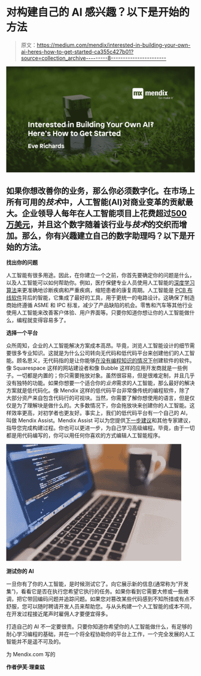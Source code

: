 # 对构建自己的 AI 感兴趣？以下是开始的方法

> 原文：<https://medium.com/mendix/interested-in-building-your-own-ai-heres-how-to-get-started-ca355c427b01?source=collection_archive---------8----------------------->

![](img/9297a9a835038ac2a537cabb7a3db2c1.png)

## 如果你想改善你的业务，那么你必须数字化。在市场上所有可用的*技术*中，人工智能(AI)对商业变革的贡献最大。企业领导人每年在人工智能项目上花费超过[500 万美元](https://fortune.com/2019/06/18/business-leaders-artificial-intelligence/)，并且这个数字随着该行业与*技术*的交织而增加。那么，你有兴趣建立自己的数字助理吗？以下是开始的方法。

**找出你的问题**

人工智能有很多用途。因此，在你建立一个之前，你首先要确定你的问题是什么，以及人工智能可以如何帮助你。例如，医疗保健专业人员使用人工智能的[深度学习算法](https://www.ncbi.nlm.nih.gov/pmc/articles/PMC6616181/)来更准确地诊断疾病和严重疾病，缩短患者的康复周期。人工智能是 [PCB 布线软件](https://www.altium.com/solution/pcb-router-software)背后的智能，它集成了最好的工具，用于更统一的电路设计。这确保了制造商始终遵循 ASME 和 IPC 标准，减少了产品缺陷的机会。零售和汽车等其他行业使用人工智能来改善客户体验、用户界面等。只要你知道你想让你的人工智能做什么，编程就变得容易多了。

**选择一个平台**

众所周知，企业的人工智能解决方案成本高昂。毕竟，浏览人工智能设计的细节需要很多专业知识。这就是为什么公司转向无代码和低代码平台来创建他们的人工智能。顾名思义，无代码指的是让你能够[在没有编程知识的情况下](https://towardsdatascience.com/no-code-low-code-ai-new-business-models-and-future-of-data-scientists-a536beb8d9e3)创建软件的软件。像 Squarespace 这样的网站建设者和像 Bubble 这样的应用开发商就是一些例子。一切都是内置的；你只需要拖放对象。虽然很容易，但是很难定制，并且几乎没有独特的功能。如果你想要一个适合你的*业务*需求的人工智能，那么最好的解决方案就是低代码化。像 Mendix 这样的低代码平台非常像传统的编程软件，除了大部分资产来自包含代码行的可视块。当然，你需要了解你想使用的语言，但是仅仅是为了理解块是做什么的。大多数情况下，你会拖放块来创建你的人工智能。这样效率更高，对初学者也更友好。事实上，我们的低代码平台有一个自己的 AI，叫做 Mendix Assist。Mendix Assist 可以为您提供[下一步建议](https://www.mendix.com/press/mendix-announces-the-first-ai-assisted-low-code-development-environment/)和其他专家建议，指导您完成构建过程。你也可以更进一步，为自己学习高级编程。毕竟，由于一切都是用代码编写的，你可以用任何你喜欢的方式编辑人工智能程序。

![](img/7d759e75509ede40988088365ad0390a.png)

**测试你的 AI**

一旦你有了你的人工智能，是时候测试它了。向它展示新的信息(通常称为“开发集”)，看看它是否在执行您希望它执行的任务。如果你看到它需要大修或一些微调，把它带回编码问题并追踪问题。如果您对篡改某些代码感到不知所措或有点不舒服，您可以随时聘请开发人员来帮助您。与从头构建一个人工智能的成本不同，在开发过程接近尾声时雇佣人才要便宜得多。

打造自己的 AI 不一定要很贵。只要你知道你希望你的人工智能做什么，有足够的耐心学习编程的基础，并在一个将全程协助你的平台上工作，一个完全发展的人工智能并不是遥不可及的。

为 Mendix.com 写的

**作者伊芙·理查兹**